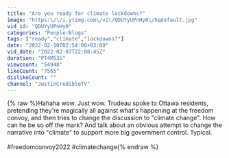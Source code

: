```yaml
---
title: "Are you ready for climate lockdowns?"
image: "https:\/\/i.ytimg.com\/vi\/QDUYyUPnHy0\/hqdefault.jpg"
vid_id: "QDUYyUPnHy0"
categories: "People-Blogs"
tags: ["ready","climate","lockdowns?"]
date: "2022-02-10T02:54:00+03:00"
vid_date: "2022-02-07T22:08:45Z"
duration: "PT4M53S"
viewcount: "54948"
likeCount: "7565"
dislikeCount: ""
channel: "JustinCredibleTV"
---
```

{% raw %}Hahaha wow. Just wow. Trudeau spoke to Ottawa residents, pretending they're magically all against what's happening at the freedom convoy, and then tries to change the discussion to &quot;climate change&quot;. How can he be so off the mark? And talk about an obvious attempt to change the narrative into &quot;climate&quot; to support more big government control. Typical.<br /><br />#freedomconvoy2022 #climatechange{% endraw %}
